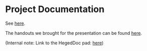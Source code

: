 # Project Documentation

See [here](./Project%20Documentation.pdf).

The handouts we brought for the presentation can be found [here](./Handout).

(Internal note: Link to the HegedDoc pad: [here](https://md.fachschaften.org/rO1tt_TgTn20QJ2ho1W6JQ?view))